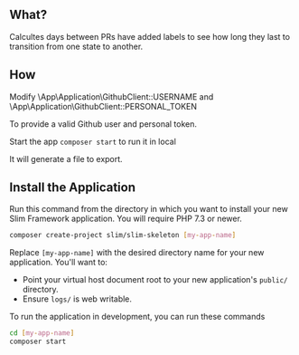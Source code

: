 ## What?

Calcultes days between PRs have added labels to see how long they last to transition from one state to another.


## How 

Modify \App\Application\GithubClient::USERNAME
and \App\Application\GithubClient::PERSONAL_TOKEN

To provide a valid Github user and personal token.

Start the app
`composer start` to run it in local

It will generate a file to export.


## Install the Application

Run this command from the directory in which you want to install your new Slim Framework application. You will require PHP 7.3 or newer.

```bash
composer create-project slim/slim-skeleton [my-app-name]
```

Replace `[my-app-name]` with the desired directory name for your new application. You'll want to:

* Point your virtual host document root to your new application's `public/` directory.
* Ensure `logs/` is web writable.

To run the application in development, you can run these commands 

```bash
cd [my-app-name]
composer start
```
